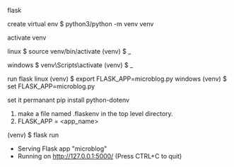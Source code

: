 flask

create virtual env 
$ python3/python -m venv venv

activate venv

linux 
$ source venv/bin/activate
(venv) $ _

windows 
$ venv\Scripts\activate
(venv) $ _

run flask
linux
(venv) $ export FLASK_APP=microblog.py
windows
(venv) $ set FLASK_APP=microblog.py

set it permanant
pip install python-dotenv
1. make a file named .flaskenv in the top level directory.
2. FLASK_APP = <app_name>

(venv) $ flask run
 * Serving Flask app "microblog"
 * Running on http://127.0.0.1:5000/ (Press CTRL+C to quit)

